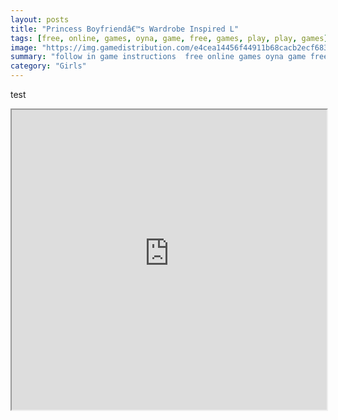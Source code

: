 ```yaml
---
layout: posts
title: "Princess Boyfriendâ€™s Wardrobe Inspired L"
tags: [free, online, games, oyna, game, free, games, play, play, games]
image: "https://img.gamedistribution.com/e4cea14456f44911b68cacb2ecf68396.jpg"
summary: "follow in game instructions  free online games oyna game free games play play games"
category: "Girls"
---
```


test

<iframe width="100%" height="480px;" src="https://html5.gamedistribution.com/e4cea14456f44911b68cacb2ecf68396/"></iframe>